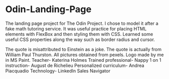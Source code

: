 # Odin-Landing-Page
The landing page project for The Odin Project. I chose to model it after a fake math tutoring service. It was useful practice for placing HTML elements with FlexBox and then styling them with CSS. Learned some useful CSS properties along the way such as border radius and cursor.

The quote is misattributed to Einstein as a joke. The quote is actually from William Paul Thurston.
All pictures obtained from pexels. Logo made by me in MS Paint.
Teacher- Katerina Holmes
Trained professional- Nappy
1 on 1 instruction- August de Richelieu
Personalized curriculum- Andrea Piacquadio
Technology- LinkedIn Sales Navigator
